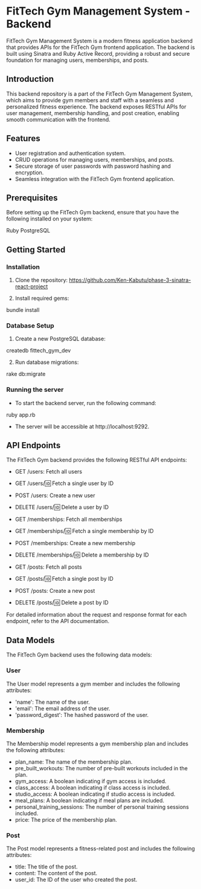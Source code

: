 # FitTech Gym Management System - Backend

FitTech Gym Management System is a modern fitness application backend that provides APIs for the FitTech Gym frontend application. The backend is built using Sinatra and Ruby Active Record, providing a robust and secure foundation for managing users, memberships, and posts.

## Introduction

This backend repository is a part of the FitTech Gym Management System, which aims to provide gym members and staff with a seamless and personalized fitness experience. The backend exposes RESTful APIs for user management, membership handling, and post creation, enabling smooth communication with the frontend.

## Features

* User registration and authentication system.
* CRUD operations for managing users, memberships, and posts.
* Secure storage of user passwords with password hashing and encryption.
* Seamless integration with the FitTech Gym frontend application.


## Prerequisites

Before setting up the FitTech Gym backend, ensure that you have the following installed on your system:

Ruby 
PostgreSQL 

## Getting Started

### Installation

1. Clone the repository:
https://github.com/Ken-Kabutu/phase-3-sinatra-react-project

2. Install required gems:

bundle install

### Database Setup

1. Create a new PostgreSQL database:

createdb fittech_gym_dev

2. Run database migrations:

rake db:migrate

### Running the server

* To start the backend server, run the following command:


ruby app.rb

* The server will be accessible at http://localhost:9292.

## API Endpoints

The FitTech Gym backend provides the following RESTful API endpoints:

* GET /users: Fetch all users

* GET /users/:id: Fetch a single user by ID

* POST /users: Create a new user

* DELETE /users/:id: Delete a user by ID

* GET /memberships: Fetch all memberships

* GET /memberships/:id: Fetch a single membership by ID

* POST /memberships: Create a new membership

* DELETE /memberships/:id: Delete a membership by ID

* GET /posts: Fetch all posts

* GET /posts/:id: Fetch a single post by ID

* POST /posts: Create a new post

* DELETE /posts/:id: Delete a post by ID

For detailed information about the request and response format for each endpoint, refer to the API documentation.

## Data Models

The FitTech Gym backend uses the following data models:

### User

The User model represents a gym member and includes the following attributes:

* 'name': The name of the user.
* 'email': The email address of the user.
* 'password_digest': The hashed password of the user.

### Membership

The Membership model represents a gym membership plan and includes the following attributes:

* plan_name: The name of the membership plan.
* pre_built_workouts: The number of pre-built workouts included in the plan.
* gym_access: A boolean indicating if gym access is included.
* class_access: A boolean indicating if class access is included.
* studio_access: A boolean indicating if studio access is included.
* meal_plans: A boolean indicating if meal plans are included.
* personal_training_sessions: The number of personal training sessions included.
* price: The price of the membership plan.

### Post

The Post model represents a fitness-related post and includes the following attributes:

* title: The title of the post.
* content: The content of the post.
* user_id: The ID of the user who created the post.
